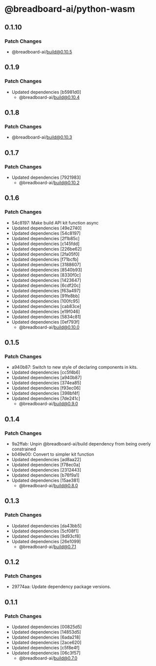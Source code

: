 # @breadboard-ai/python-wasm

## 0.1.10

### Patch Changes

- @breadboard-ai/build@0.10.5

## 0.1.9

### Patch Changes

- Updated dependencies [b5981d0]
  - @breadboard-ai/build@0.10.4

## 0.1.8

### Patch Changes

- @breadboard-ai/build@0.10.3

## 0.1.7

### Patch Changes

- Updated dependencies [7921983]
  - @breadboard-ai/build@0.10.2

## 0.1.6

### Patch Changes

- 54c8197: Make build API kit function async
- Updated dependencies [49e2740]
- Updated dependencies [54c8197]
- Updated dependencies [2f1b85c]
- Updated dependencies [c145fdd]
- Updated dependencies [226be62]
- Updated dependencies [2fa05f0]
- Updated dependencies [f71bcfb]
- Updated dependencies [3188607]
- Updated dependencies [8540b93]
- Updated dependencies [8330f0c]
- Updated dependencies [1423647]
- Updated dependencies [6cdf20c]
- Updated dependencies [f63a497]
- Updated dependencies [91fe8bb]
- Updated dependencies [100fc95]
- Updated dependencies [cab83ce]
- Updated dependencies [e19f046]
- Updated dependencies [5834c81]
- Updated dependencies [0ef793f]
  - @breadboard-ai/build@0.10.0

## 0.1.5

### Patch Changes

- a940b87: Switch to new style of declaring components in kits.
- Updated dependencies [cc5f4b6]
- Updated dependencies [a940b87]
- Updated dependencies [374ea85]
- Updated dependencies [f93ec06]
- Updated dependencies [398bf4f]
- Updated dependencies [7de241c]
  - @breadboard-ai/build@0.9.0

## 0.1.4

### Patch Changes

- 9a2ffab: Unpin @breadboard-ai/build dependency from being overly constrained
- b049e00: Convert to simpler kit function
- Updated dependencies [ad8aa22]
- Updated dependencies [f78ec0a]
- Updated dependencies [2312443]
- Updated dependencies [b76f9a1]
- Updated dependencies [15ae381]
  - @breadboard-ai/build@0.8.0

## 0.1.3

### Patch Changes

- Updated dependencies [da43bb5]
- Updated dependencies [5cf08f1]
- Updated dependencies [9d93cf8]
- Updated dependencies [26e1099]
  - @breadboard-ai/build@0.7.1

## 0.1.2

### Patch Changes

- 29774aa: Update dependency package versions.

## 0.1.1

### Patch Changes

- Updated dependencies [00825d5]
- Updated dependencies [14853d5]
- Updated dependencies [6ada218]
- Updated dependencies [2ace620]
- Updated dependencies [c5f8e4f]
- Updated dependencies [06c3f57]
  - @breadboard-ai/build@0.7.0
